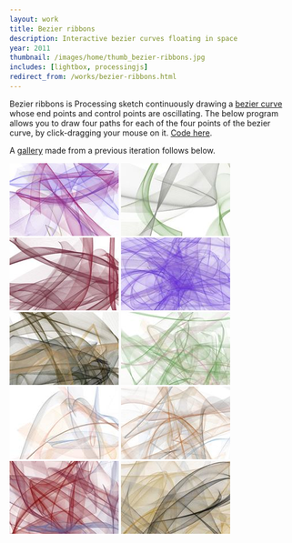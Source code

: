 ```yaml
---
layout: work
title: Bezier ribbons
description: Interactive bezier curves floating in space
year: 2011
thumbnail: /images/home/thumb_bezier-ribbons.jpg
includes: [lightbox, processingjs]
redirect_from: /works/bezier-ribbons.html
---
```


Bezier ribbons is Processing sketch continuously drawing a [bezier curve](http://en.wikipedia.org/wiki/B%C3%A9zier_curve) whose end points and control points are oscillating. The below program allows you to draw four paths for each of the four points of the bezier curve, by click-dragging your mouse on it. [Code here](/code/BezierRibbons/).


<center>
<canvas data-processing-sources="/code/BezierRibbons/BezierRibbons.pde  /code/BezierRibbons/BezierSpline.pde /code/BezierRibbons/Demo.pde /code/BezierRibbons/Menu.pde /code/BezierRibbons/NaturalCubicSpline.pde /code/BezierRibbons/Spline.pde"></canvas>
</center>


A [gallery](http://www.flickr.com/photos/genekogan/sets/72157630481020768/) made from a previous iteration follows below.

<a href="/images/bezier-ribbons/bezier-ribbon1.jpg" rel="lightbox[bez]"><img src="/images/bezier-ribbons/thumb_bezier-ribbon1.jpg" /></a>
<a href="/images/bezier-ribbons/bezier-ribbon2.jpg" rel="lightbox[bez]"><img src="/images/bezier-ribbons/thumb_bezier-ribbon2.jpg" /></a>
<a href="/images/bezier-ribbons/bezier-ribbon3.jpg" rel="lightbox[bez]"><img src="/images/bezier-ribbons/thumb_bezier-ribbon3.jpg" /></a>
<a href="/images/bezier-ribbons/bezier-ribbon4.jpg" rel="lightbox[bez]"><img src="/images/bezier-ribbons/thumb_bezier-ribbon4.jpg" /></a>
<a href="/images/bezier-ribbons/bezier-ribbon5.jpg" rel="lightbox[bez]"><img src="/images/bezier-ribbons/thumb_bezier-ribbon5.jpg" /></a>
<a href="/images/bezier-ribbons/bezier-ribbon6.jpg" rel="lightbox[bez]"><img src="/images/bezier-ribbons/thumb_bezier-ribbon6.jpg" /></a>
<a href="/images/bezier-ribbons/bezier-ribbon7.jpg" rel="lightbox[bez]"><img src="/images/bezier-ribbons/thumb_bezier-ribbon7.jpg" /></a>
<a href="/images/bezier-ribbons/bezier-ribbon8.jpg" rel="lightbox[bez]"><img src="/images/bezier-ribbons/thumb_bezier-ribbon8.jpg" /></a>
<a href="/images/bezier-ribbons/bezier-ribbon9.jpg" rel="lightbox[bez]"><img src="/images/bezier-ribbons/thumb_bezier-ribbon9.jpg" /></a>
<a href="/images/bezier-ribbons/bezier-ribbon10.jpg" rel="lightbox[bez]"><img src="/images/bezier-ribbons/thumb_bezier-ribbon10.jpg" /></a>	
